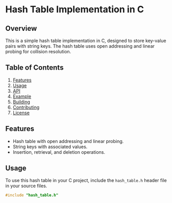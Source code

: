 # Hash Table Implementation in C

## Overview
This is a simple hash table implementation in C, designed to store key-value pairs with string keys. The hash table uses open addressing and linear probing for collision resolution.

## Table of Contents
1. [Features](#features)
2. [Usage](#usage)
3. [API](#api)
4. [Example](#example)
5. [Building](#building)
6. [Contributing](#contributing)
7. [License](#license)

## Features
- Hash table with open addressing and linear probing.
- String keys with associated values.
- Insertion, retrieval, and deletion operations.

## Usage
To use this hash table in your C project, include the `hash_table.h` header file in your source files.

```c
#include "hash_table.h"
